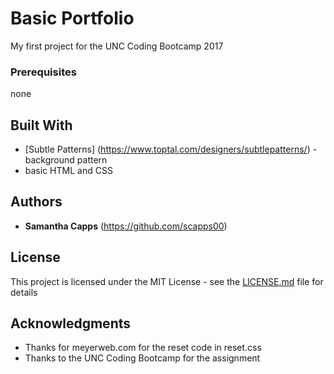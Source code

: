 # Basic Portfolio

My first project for the UNC Coding Bootcamp 2017

### Prerequisites

none

## Built With

* [Subtle Patterns] (https://www.toptal.com/designers/subtlepatterns/) - background pattern 
* basic HTML and CSS


## Authors

* **Samantha Capps** (https://github.com/scapps00)

## License

This project is licensed under the MIT License - see the [LICENSE.md](LICENSE.md) file for details

## Acknowledgments

* Thanks for meyerweb.com for the reset code in reset.css
* Thanks to the UNC Coding Bootcamp for the assignment


